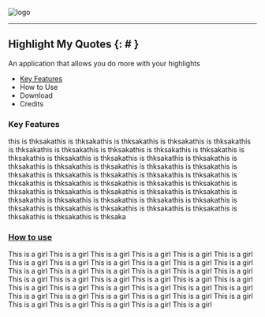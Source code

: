 ![logo](https://user-images.githubusercontent.com/23417243/86119514-87a32e80-baca-11ea-8109-1490395ab40c.png)

-----

## Highlight My Quotes {: # }
An application that allows you do more with your highlights

* [Key Features ](#howtouse)
* How to Use 
* Download 
* Credits 

### Key Features
this is thksakathis is thksakathis is thksakathis is thksakathis is thksakathis is thksakathis is thksakathis is thksakathis is thksakathis is thksakathis is thksakathis is thksakathis is thksakathis is thksakathis is thksakathis is thksakathis is thksakathis is thksakathis is thksakathis is thksakathis is thksakathis is thksakathis is thksakathis is thksakathis is thksakathis is thksakathis is thksakathis is thksakathis is thksakathis is thksakathis is thksakathis is thksakathis is thksakathis is thksakathis is thksakathis is thksakathis is thksakathis is thksakathis is thksakathis is thksakathis is thksakathis is thksakathis is thksakathis is thksakathis is thksakathis is thksakathis is thksakathis is thksaka

### [How to use ](https://github.com/Omotola28/reading_retention_tool/blob/master/README.md#how-to-use-)
This is a girl This is a girl This is a girl This is a girl This is a girl This is a girl This is a girl This is a girl This is a girl This is a girl This is a girl This is a girl This is a girl This is a girl This is a girl This is a girl This is a girl This is a girl This is a girl This is a girl This is a girl This is a girl This is a girl This is a girl This is a girl This is a girl This is a girl This is a girl This is a girl This is a girl This is a girl This is a girl This is a girl This is a girl This is a girl This is a girl This is a girl This is a girl This is a girl This is a girl This is a girl 
